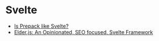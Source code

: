 # Svelte

- [Is Prepack like Svelte?](https://gist.github.com/Rich-Harris/d9de6692eaae94f8aa7ca87a0dc980f2)
- [Elder.js: An Opinionated, SEO focused, Svelte Framework](https://elderguide.com/tech/elderjs/)

